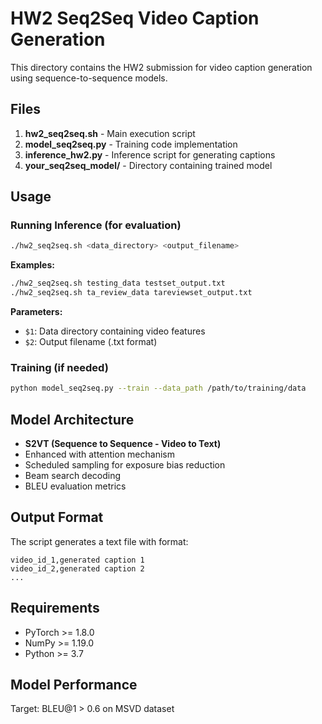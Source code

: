 # HW2 Seq2Seq Video Caption Generation

This directory contains the HW2 submission for video caption generation using sequence-to-sequence models.

## Files

1. **hw2_seq2seq.sh** - Main execution script
2. **model_seq2seq.py** - Training code implementation  
3. **inference_hw2.py** - Inference script for generating captions
4. **your_seq2seq_model/** - Directory containing trained model

## Usage

### Running Inference (for evaluation)

```bash
./hw2_seq2seq.sh <data_directory> <output_filename>
```

**Examples:**
```bash
./hw2_seq2seq.sh testing_data testset_output.txt
./hw2_seq2seq.sh ta_review_data tareviewset_output.txt
```

**Parameters:**
- `$1`: Data directory containing video features
- `$2`: Output filename (.txt format)

### Training (if needed)

```bash
python model_seq2seq.py --train --data_path /path/to/training/data
```

## Model Architecture

- **S2VT (Sequence to Sequence - Video to Text)**
- Enhanced with attention mechanism
- Scheduled sampling for exposure bias reduction
- Beam search decoding
- BLEU evaluation metrics

## Output Format

The script generates a text file with format:
```
video_id_1,generated caption 1
video_id_2,generated caption 2
...
```

## Requirements

- PyTorch >= 1.8.0
- NumPy >= 1.19.0
- Python >= 3.7

## Model Performance

Target: BLEU@1 > 0.6 on MSVD dataset